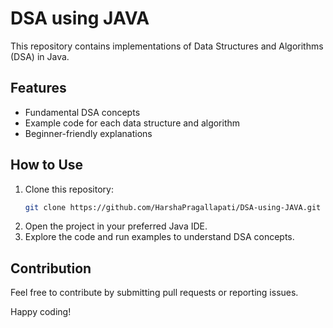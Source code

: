 # DSA using JAVA

This repository contains implementations of Data Structures and Algorithms (DSA) in Java.

## Features
- Fundamental DSA concepts
- Example code for each data structure and algorithm
- Beginner-friendly explanations

## How to Use
1. Clone this repository:
   ```bash
   git clone https://github.com/HarshaPragallapati/DSA-using-JAVA.git
2. Open the project in your preferred Java IDE.
3. Explore the code and run examples to understand DSA concepts.

## Contribution
Feel free to contribute by submitting pull requests or reporting issues.

Happy coding!
